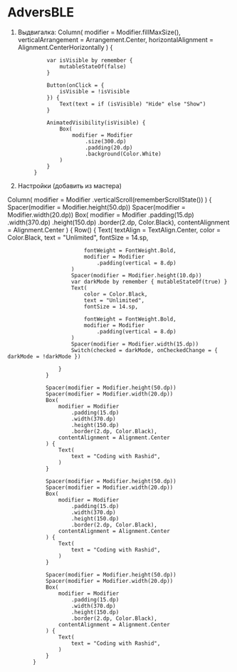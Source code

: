# AdversBLE
1) Выдвигалка:
Column(
                modifier = Modifier.fillMaxSize(),
                verticalArrangement = Arrangement.Center,
                horizontalAlignment = Alignment.CenterHorizontally
            ) {

                var isVisible by remember {
                    mutableStateOf(false)
                }

                Button(onClick = {
                    isVisible = !isVisible
                }) {
                    Text(text = if (isVisible) "Hide" else "Show")
                }

                AnimatedVisibility(isVisible) {
                    Box(
                        modifier = Modifier
                            .size(300.dp)
                            .padding(20.dp)
                            .background(Color.White)
                    )
                }
            }
   
2) Настройки (добавить из  мастера)

Column(
                modifier = Modifier
                    .verticalScroll(rememberScrollState())
            ) {
                Spacer(modifier = Modifier.height(50.dp))
                Spacer(modifier = Modifier.width(20.dp))
                Box(
                    modifier = Modifier
                        .padding(15.dp)
                        .width(370.dp)
                        .height(150.dp)
                        .border(2.dp, Color.Black),
                    contentAlignment = Alignment.Center
                ) {
                    Row() {
                        Text(
                            textAlign = TextAlign.Center,
                            color = Color.Black,
                            text = "Unlimited",
                            fontSize = 14.sp,

                            fontWeight = FontWeight.Bold,
                            modifier = Modifier
                                .padding(vertical = 8.dp)
                        )
                        Spacer(modifier = Modifier.height(10.dp))
                        var darkMode by remember { mutableStateOf(true) }
                        Text(
                            color = Color.Black,
                            text = "Unlimited",
                            fontSize = 14.sp,

                            fontWeight = FontWeight.Bold,
                            modifier = Modifier
                                .padding(vertical = 8.dp)
                        )
                        Spacer(modifier = Modifier.width(15.dp))
                        Switch(checked = darkMode, onCheckedChange = { darkMode = !darkMode })

                    }
                }

                Spacer(modifier = Modifier.height(50.dp))
                Spacer(modifier = Modifier.width(20.dp))
                Box(
                    modifier = Modifier
                        .padding(15.dp)
                        .width(370.dp)
                        .height(150.dp)
                        .border(2.dp, Color.Black),
                    contentAlignment = Alignment.Center
                ) {
                    Text(
                        text = "Coding with Rashid",
                    )
                }

                Spacer(modifier = Modifier.height(50.dp))
                Spacer(modifier = Modifier.width(20.dp))
                Box(
                    modifier = Modifier
                        .padding(15.dp)
                        .width(370.dp)
                        .height(150.dp)
                        .border(2.dp, Color.Black),
                    contentAlignment = Alignment.Center
                ) {
                    Text(
                        text = "Coding with Rashid",
                    )
                }

                Spacer(modifier = Modifier.height(50.dp))
                Spacer(modifier = Modifier.width(20.dp))
                Box(
                    modifier = Modifier
                        .padding(15.dp)
                        .width(370.dp)
                        .height(150.dp)
                        .border(2.dp, Color.Black),
                    contentAlignment = Alignment.Center
                ) {
                    Text(
                        text = "Coding with Rashid",
                    )
                }
            }
